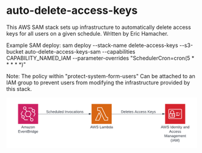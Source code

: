 # auto-delete-access-keys

This AWS SAM stack sets up infrastructure to automatically delete access keys for all users on a given schedule.  Written by Eric Hamacher.

Example SAM deploy:
sam deploy --stack-name delete-access-keys --s3-bucket auto-delete-access-keys-sam --capabilities CAPABILITY_NAMED_IAM --parameter-overrides "SchedulerCron=cron(5 * * * * *)"

Note: The policy within "protect-system-form-users" Can be attached to an IAM group to prevent users from modifying the infrastructure 
provided by this stack.

![Diagram]

[Diagram]: https://github.com/badgerduke/auto-delete-access-keys/blob/main/DeleteAccessKeys.png
